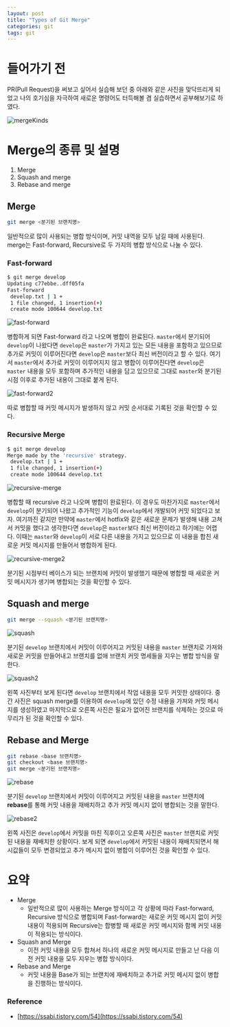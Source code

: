 ```yaml
---
layout: post
title: "Types of Git Merge"
categories: git
tags: git
---
```


# 들어가기 전

PR(Pull Request)을 써보고 싶어서 실습해 보던 중 아래와 같은 사진을 맞닥뜨리게 되었고 나의 호기심을 자극하여 새로운 명령어도 터득해볼 겸 실습하면서 공부해보기로 하였다.

![mergeKinds](/assets/postImages/GitMerge/mergeKinds.JPG)

# Merge의 종류 및 설명

1. Merge
2. Squash and merge
3. Rebase and merge

## Merge

``` bash
git merge <분기된 브랜치명>
```

일반적으로 많이 사용되는 병합 방식이며, 커밋 내역을 모두 남길 때에 사용된다. merge는 Fast-forward, Recursive로 두 가지의 병합 방식으로 나눌 수 있다.

### Fast-forward

``` bash
$ git merge develop
Updating c77ebbe..dff05fa
Fast-forward
 develop.txt | 1 +
 1 file changed, 1 insertion(+)
 create mode 100644 develop.txt
```

![fast-forward](/assets/postImages/GitMerge/fast-forward.JPG)

병합하게 되면 Fast-forward 라고 나오며 병합이 완료된다. `master`에서 분기되어 `develop`이 나왔다면 `develop`은 `master`가 가지고 있는 모든 내용을 포함하고 있으므로 추가로 커밋이 이루어진다면 `develop`은 `master`보다 최신 버전이라고 할 수 있다. 여기서 `master`에서 추가로 커밋이 이루어지지 않고 병합이 이루어진다면 `develop`은 `master` 내용을 모두 포함하며 추가적인 내용을 담고 있으므로 그대로 `master`와 분기된 시점 이후로 추가된 내용이 그대로 붙게 된다.

![fast-forward2](/assets/postImages/GitMerge/fast-forward2.JPG)

따로 병합할 때 커밋 메시지가 발생하지 않고 커밋 순서대로 기록된 것을 확인할 수 있다.

### Recursive Merge

``` bash
$ git merge develop
Merge made by the 'recursive' strategy.
 develop.txt | 1 +
 1 file changed, 1 insertion(+)
 create mode 100644 develop.txt
```

![recursive-merge](/assets/postImages/GitMerge/recursive-merge.JPG)

병합할 때 recursive 라고 나오며 병합이 완료된다. 이 경우도 마찬가지로 `master`에서 `develop`이 분기되어 나왔고 추가적인 기능이 `develop`에서 개발되어 커밋 되었다고 보자. 여기까진 같지만 만약에 `master`에서 hotfix와 같은 새로운 문제가 발생해 내용 고쳐서 커밋을 했다고 생각한다면 `develop`은 `master`보다 최신 버전이라고 하기에는 어렵다. 이때는 `master`와 `develop`이 서로 다른 내용을 가지고 있으므로 이 내용을 합친 새로운 커밋 메시지를 만들어서 병합하게 된다.

![recursive-merge2](/assets/postImages/GitMerge/recursive-merge2.JPG)

분기된 시점부터 베이스가 되는 브랜치에 커밋이 발생했기 때문에 병합할 때 새로운 커밋 메시지가 생기며 병합되는 것을 확인할 수 있다.

## Squash and merge

``` bash
git merge --squash <분기된 브랜치명>
```

![squash](/assets/postImages/GitMerge/squash.JPG)

분기된 `develop` 브랜치에서 커밋이 이루어지고 커밋된 내용을 `master` 브랜치로 가져와 새로운 커밋을 만들어내고 브랜치를 없애 브랜치 커밋 명세들을 지우는 병합 방식을 말한다.

![squash2](/assets/postImages/GitMerge/squash2.JPG)

왼쪽 사진부터 보게 된다면 `develop` 브랜치에서 작업 내용을 모두 커밋한 상태이다. 중간 사진은 squash merge를 이용하여 `develop`에 있던 수정 내용을 가져와 커밋 메시지를 생성하였고 마지막으로 오른쪽 사진은 필요가 없어진 브랜치를 삭제하는 것으로 마무리가 된 것을 확인할 수 있다.

## Rebase and Merge

``` bash
git rebase <base 브랜치명>
git checkout <base 브랜치명>
git merge <분기된 브랜치명>
```

![rebase](/assets/postImages/GitMerge/rebase.JPG)

분기된 `develop` 브랜치에서 커밋이 이루어지고 커밋된 내용을 `master` 브랜치에 **rebase**를 통해 커밋 내용을 재배치하고 추가 커밋 메시지 없이 병합되는 것을 말한다.

![rebase2](/assets/postImages/GitMerge/rebase2.JPG)

왼쪽 사진은 `develop`에서 커밋을 마친 직후이고 오른쪽 사진은 `master` 브랜치로 커밋된 내용을 재배치한 상황이다. 보게 되면 `develop`에서 커밋된 내용이 재배치되면서 해시값들이 모두 변경되었고 추가 메시지 없이 병합이 이루어진 것을 확인할 수 있다.

# 요약

- Merge
  - 일반적으로 많이 사용하는 Merge 방식이고 각 상황에 따라 Fast-forward, Recursive 방식으로 병합되며 Fast-forward는 새로운 커밋 메시지 없이 커밋 내용이 적용되며 Recursive는 합병할 때 새로운 커밋 메시지와 함께 커밋 내용이 적용되는 방식이다.
- Squash and Merge
  - 이전 커밋 내용을 모두 합쳐서 하나의 새로운 커밋 메시지로 만들고 난 다음 이전 커밋 내용을 모두 지우는 병합 방식이다.
- Rebase and Merge
  - 커밋 내용을 Base가 되는 브랜치에 재배치하고 추가로 커밋 메시지 없이 병합을 진행하는 방식이다.

### Reference

- [https://ssabi.tistory.com/54](https://ssabi.tistory.com/54)
